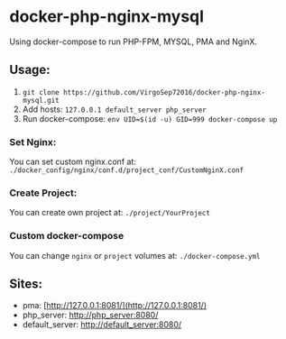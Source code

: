 # docker-php-nginx-mysql

Using docker-compose to run PHP-FPM, MYSQL, PMA and NginX.

## Usage:
1. `git clone https://github.com/VirgoSep72016/docker-php-nginx-mysql.git`
1. Add hosts: `127.0.0.1 default_server php_server`
1. Run docker-compose: `env UID=$(id -u) GID=999 docker-compose up`

### Set Nginx:

You can set custom nginx.conf at: `./docker_config/nginx/conf.d/project_conf/CustomNginX.conf`

### Create Project:

You can create own project at: `./project/YourProject`

### Custom docker-compose

You can change `nginx` or `project` volumes at: `./docker-compose.yml`

## Sites:

* pma: [http://127.0.0.1:8081/](http://127.0.0.1:8081/)
* php_server: [http://php_server:8080/](http://php_server:8080/)
* default_server: [http://default_server:8080/](http://default_server:8080/)
